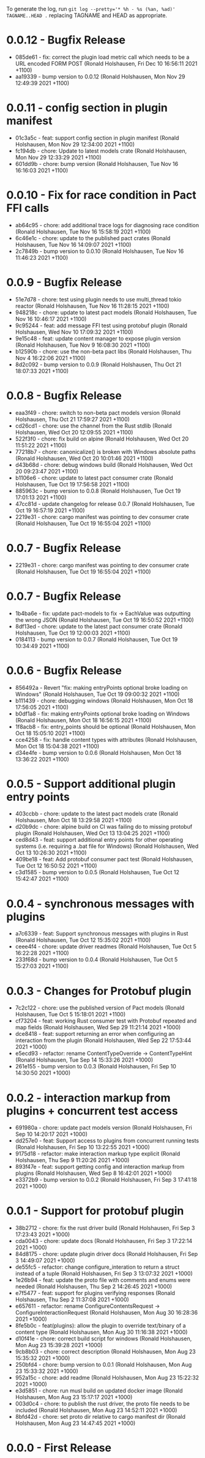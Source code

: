 To generate the log, run `git log --pretty='* %h - %s (%an, %ad)' TAGNAME..HEAD .` replacing TAGNAME and HEAD as appropriate.

# 0.0.12 - Bugfix Release

* 085de61 - fix: correct the plugin load metric call which needs to be a URL encoded FORM POST (Ronald Holshausen, Fri Dec 10 16:56:11 2021 +1100)
* aa19339 - bump version to 0.0.12 (Ronald Holshausen, Mon Nov 29 12:49:39 2021 +1100)

# 0.0.11 - config section in plugin manifest

* 01c3a5c - feat: support config section in plugin manifest (Ronald Holshausen, Mon Nov 29 12:34:00 2021 +1100)
* fc194db - chore: Update to latest models crate (Ronald Holshausen, Mon Nov 29 12:33:29 2021 +1100)
* 601dd9b - chore: bump version (Ronald Holshausen, Tue Nov 16 16:16:03 2021 +1100)

# 0.0.10 - Fix for race condition in Pact FFI calls

* ab64c95 - chore: add additional trace logs for diagnosing race condition (Ronald Holshausen, Tue Nov 16 15:58:19 2021 +1100)
* 6c46e1c - chore: update to the published pact crates (Ronald Holshausen, Tue Nov 16 14:09:07 2021 +1100)
* 2c7849b - bump version to 0.0.10 (Ronald Holshausen, Tue Nov 16 11:46:23 2021 +1100)

# 0.0.9 - Bugfix Release

* 51e7d78 - chore: test using plugin needs to use multi_thread tokio reactor (Ronald Holshausen, Tue Nov 16 11:28:15 2021 +1100)
* 948218c - chore: update to latest pact models (Ronald Holshausen, Tue Nov 16 10:46:17 2021 +1100)
* 9c95244 - feat: add message FFI test using protobuf plugin (Ronald Holshausen, Wed Nov 10 17:09:32 2021 +1100)
* 9e15c48 - feat: update content manager to expose plugin version (Ronald Holshausen, Tue Nov 9 16:08:30 2021 +1100)
* b12590b - chore: use the non-beta pact libs (Ronald Holshausen, Thu Nov 4 16:22:06 2021 +1100)
* 8d2c092 - bump version to 0.0.9 (Ronald Holshausen, Thu Oct 21 18:07:33 2021 +1100)

# 0.0.8 - Bugfix Release

* eaa3f49 - chore: switch to non-beta pact models version (Ronald Holshausen, Thu Oct 21 17:59:27 2021 +1100)
* cd26cd1 - chore: use the channel from the Rust stdlib (Ronald Holshausen, Wed Oct 20 12:09:55 2021 +1100)
* 522f3f0 - chore: fix build on alpine (Ronald Holshausen, Wed Oct 20 11:51:22 2021 +1100)
* 77218b7 - chore: canonicalize() is broken with Windows absolute paths (Ronald Holshausen, Wed Oct 20 10:01:46 2021 +1100)
* d43b68d - chore: debug windows build (Ronald Holshausen, Wed Oct 20 09:23:47 2021 +1100)
* b1106e6 - chore: update to latest pact consumer crate (Ronald Holshausen, Tue Oct 19 17:56:58 2021 +1100)
* 885963c - bump version to 0.0.8 (Ronald Holshausen, Tue Oct 19 17:01:13 2021 +1100)
* 47cc81d - update changelog for release 0.0.7 (Ronald Holshausen, Tue Oct 19 16:57:19 2021 +1100)
* 2219e31 - chore: cargo manifest was pointing to dev consumer crate (Ronald Holshausen, Tue Oct 19 16:55:04 2021 +1100)

# 0.0.7 - Bugfix Release

* 2219e31 - chore: cargo manifest was pointing to dev consumer crate (Ronald Holshausen, Tue Oct 19 16:55:04 2021 +1100)

# 0.0.7 - Bugfix Release

* 1b4ba6e - fix: update pact-models to fix -> EachValue was outputting the wrong JSON (Ronald Holshausen, Tue Oct 19 16:50:52 2021 +1100)
* 8df13ed - chore: update to the latest pact consumer crate (Ronald Holshausen, Tue Oct 19 12:00:03 2021 +1100)
* 0184113 - bump version to 0.0.7 (Ronald Holshausen, Tue Oct 19 10:34:49 2021 +1100)

# 0.0.6 - Bugfix Release

* 856492a - Revert "fix: making entryPoints optional broke loading on Windows" (Ronald Holshausen, Tue Oct 19 09:00:32 2021 +1100)
* b111439 - chore: debugging windows (Ronald Holshausen, Mon Oct 18 17:56:05 2021 +1100)
* b0df1a8 - fix: making entryPoints optional broke loading on Windows (Ronald Holshausen, Mon Oct 18 16:56:15 2021 +1100)
* 1f8acb8 - fix: entry_points should be optional (Ronald Holshausen, Mon Oct 18 15:05:10 2021 +1100)
* cce4258 - fix: handle content types with attributes (Ronald Holshausen, Mon Oct 18 15:04:38 2021 +1100)
* d34e4fe - bump version to 0.0.6 (Ronald Holshausen, Mon Oct 18 13:36:22 2021 +1100)

# 0.0.5 - Support additional plugin entry points

* 403ccbb - chore: update to the latest pact models crate (Ronald Holshausen, Mon Oct 18 13:29:58 2021 +1100)
* d20b9dc - chore: alpine build on CI was failing do to missing protobuf plugin (Ronald Holshausen, Wed Oct 13 13:04:25 2021 +1100)
* ced8d43 - feat: support additional entry points for other operating systems (i.e. requiring a .bat file for Windows) (Ronald Holshausen, Wed Oct 13 10:26:30 2021 +1100)
* 409be18 - feat: Add protobuf consumer pact test (Ronald Holshausen, Tue Oct 12 16:50:52 2021 +1100)
* c3d1585 - bump version to 0.0.5 (Ronald Holshausen, Tue Oct 12 15:42:47 2021 +1100)

# 0.0.4 - synchronous messages with plugins

* a7c6339 - feat: Support synchronous messages with plugins in Rust (Ronald Holshausen, Tue Oct 12 15:35:02 2021 +1100)
* ceee4f4 - chore: update driver readmes (Ronald Holshausen, Tue Oct 5 16:22:28 2021 +1100)
* 233f68d - bump version to 0.0.4 (Ronald Holshausen, Tue Oct 5 15:27:03 2021 +1100)

# 0.0.3 - Changes for Protobuf plugin

* 7c2c122 - chore: use the published version of Pact models (Ronald Holshausen, Tue Oct 5 15:18:01 2021 +1100)
* cf73204 - feat: working Rust consumer test with Protobuf repeated and map fields (Ronald Holshausen, Wed Sep 29 11:21:14 2021 +1000)
* dce8418 - feat: support returning an error when configuring an interaction from the plugin (Ronald Holshausen, Wed Sep 22 17:53:44 2021 +1000)
* e5ecd93 - refactor: rename ContentTypeOverride -> ContentTypeHint (Ronald Holshausen, Tue Sep 14 15:33:26 2021 +1000)
* 261e155 - bump version to 0.0.3 (Ronald Holshausen, Fri Sep 10 14:30:50 2021 +1000)

# 0.0.2 - interaction markup from plugins + concurrent test access

* 691980a - chore: update pact models version (Ronald Holshausen, Fri Sep 10 14:20:17 2021 +1000)
* dd257e0 - feat: Support access to plugins from concurrent running tests (Ronald Holshausen, Fri Sep 10 13:22:55 2021 +1000)
* 9175d18 - refactor: make interaction markup type explicit (Ronald Holshausen, Thu Sep 9 11:20:26 2021 +1000)
* 893f47e - feat: support getting config and interaction markup from plugins (Ronald Holshausen, Wed Sep 8 16:42:01 2021 +1000)
* e3372b9 - bump version to 0.0.2 (Ronald Holshausen, Fri Sep 3 17:41:18 2021 +1000)

# 0.0.1 - Support for protobuf plugin

* 38b2712 - chore: fix the rust driver build (Ronald Holshausen, Fri Sep 3 17:23:43 2021 +1000)
* cda0043 - chore: update docs (Ronald Holshausen, Fri Sep 3 17:22:14 2021 +1000)
* 84d8175 - chore: update plugin driver docs (Ronald Holshausen, Fri Sep 3 14:49:07 2021 +1000)
* de55fc5 - refactor: change configure_interation to return a struct instead of a tuple (Ronald Holshausen, Fri Sep 3 13:07:32 2021 +1000)
* 1e26b94 - feat: update the proto file with comments and enums were needed (Ronald Holshausen, Thu Sep 2 14:26:45 2021 +1000)
* e7f5477 - feat: support for plugins verifying responses (Ronald Holshausen, Thu Sep 2 11:37:08 2021 +1000)
* e657611 - refactor: rename ConfigureContentsRequest -> ConfigureInteractionRequest (Ronald Holshausen, Mon Aug 30 16:28:36 2021 +1000)
* 8fe5b0c - feat(plugins): allow the plugin to override text/binary of a content type (Ronald Holshausen, Mon Aug 30 11:16:38 2021 +1000)
* d10f41e - chore: correct build script for windows (Ronald Holshausen, Mon Aug 23 15:39:28 2021 +1000)
* 9cb8b03 - chore: correct description (Ronald Holshausen, Mon Aug 23 15:35:32 2021 +1000)
* 250bfd4 - chore: bump version to 0.0.1 (Ronald Holshausen, Mon Aug 23 15:33:32 2021 +1000)
* 952a15c - chore: add readme (Ronald Holshausen, Mon Aug 23 15:22:32 2021 +1000)
* e3d5851 - chore: run musl build on updated docker image (Ronald Holshausen, Mon Aug 23 15:17:17 2021 +1000)
* 003d0c4 - chore: to publish the rust driver, the proto file needs to be included (Ronald Holshausen, Mon Aug 23 14:52:11 2021 +1000)
* 8bfd42d - chore: set proto dir relative to cargo manifest dir (Ronald Holshausen, Mon Aug 23 14:47:45 2021 +1000)

# 0.0.0 - First Release

